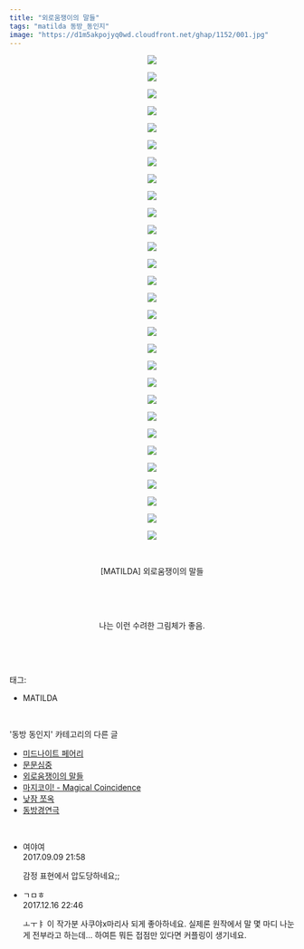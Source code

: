 ```yaml
---
title: "외로움쟁이의 말들"
tags: "matilda 동방_동인지"
image: "https://d1m5akpojyq0wd.cloudfront.net/ghap/1152/001.jpg"
---
```

<div class="article">
<p style="text-align: center; clear: none; float: none;"><img src="{{ site.imgserver6 }}/ghap/1152/001.jpg"/></p>
<p style="text-align: center; clear: none; float: none;"><img src="{{ site.imgserver6 }}/ghap/1152/002.jpg"/></p>
<p style="text-align: center; clear: none; float: none;"><img src="{{ site.imgserver6 }}/ghap/1152/003.jpg"/></p>
<p style="text-align: center; clear: none; float: none;"><img src="{{ site.imgserver6 }}/ghap/1152/004.jpg"/></p>
<p style="text-align: center; clear: none; float: none;"><img src="{{ site.imgserver6 }}/ghap/1152/005.jpg"/></p>
<p style="text-align: center; clear: none; float: none;"><img src="{{ site.imgserver6 }}/ghap/1152/006.jpg"/></p>
<p style="text-align: center; clear: none; float: none;"><img src="{{ site.imgserver6 }}/ghap/1152/007.jpg"/></p>
<p style="text-align: center; clear: none; float: none;"><img src="{{ site.imgserver6 }}/ghap/1152/008.jpg"/></p>
<p style="text-align: center; clear: none; float: none;"><img src="{{ site.imgserver6 }}/ghap/1152/009.jpg"/></p>
<p style="text-align: center; clear: none; float: none;"><img src="{{ site.imgserver6 }}/ghap/1152/010.jpg"/></p>
<p style="text-align: center; clear: none; float: none;"><img src="{{ site.imgserver6 }}/ghap/1152/011.jpg"/></p>
<p style="text-align: center; clear: none; float: none;"><img src="{{ site.imgserver6 }}/ghap/1152/012.jpg"/></p>
<p style="text-align: center; clear: none; float: none;"><img src="{{ site.imgserver6 }}/ghap/1152/013.jpg"/></p>
<p style="text-align: center; clear: none; float: none;"><img src="{{ site.imgserver6 }}/ghap/1152/014.jpg"/></p>
<p style="text-align: center; clear: none; float: none;"><img src="{{ site.imgserver6 }}/ghap/1152/015.jpg"/></p>
<p style="text-align: center; clear: none; float: none;"><img src="{{ site.imgserver6 }}/ghap/1152/016.jpg"/></p>
<p style="text-align: center; clear: none; float: none;"><img src="{{ site.imgserver6 }}/ghap/1152/017.jpg"/></p>
<p style="text-align: center; clear: none; float: none;"><img src="{{ site.imgserver6 }}/ghap/1152/018.jpg"/></p>
<p style="text-align: center; clear: none; float: none;"><img src="{{ site.imgserver6 }}/ghap/1152/019.jpg"/></p>
<p style="text-align: center; clear: none; float: none;"><img src="{{ site.imgserver6 }}/ghap/1152/020.jpg"/></p>
<p style="text-align: center; clear: none; float: none;"><img src="{{ site.imgserver6 }}/ghap/1152/021.jpg"/></p>
<p style="text-align: center; clear: none; float: none;"><img src="{{ site.imgserver6 }}/ghap/1152/022.jpg"/></p>
<p style="text-align: center; clear: none; float: none;"><img src="{{ site.imgserver6 }}/ghap/1152/023.jpg"/></p>
<p style="text-align: center; clear: none; float: none;"><img src="{{ site.imgserver6 }}/ghap/1152/024.jpg"/></p>
<p style="text-align: center; clear: none; float: none;"><img src="{{ site.imgserver6 }}/ghap/1152/025.jpg"/></p>
<p style="text-align: center; clear: none; float: none;"><img src="{{ site.imgserver6 }}/ghap/1152/026.jpg"/></p>
<p style="text-align: center; clear: none; float: none;"><img src="{{ site.imgserver6 }}/ghap/1152/027.jpg"/></p>
<p style="text-align: center; clear: none; float: none;"><img src="{{ site.imgserver6 }}/ghap/1152/028.jpg"/></p>
<p style="text-align: center; clear: none; float: none;"><img src="{{ site.imgserver6 }}/ghap/1152/029.jpg"/></p>
<p style="text-align: center; clear: none; float: none;"><br/></p>
<p style="text-align: center; clear: none; float: none;">[MATILDA] 외로움쟁이의 말들</p>
<p style="text-align: center; clear: none; float: none;"><br/></p>
<p style="text-align: center; clear: none; float: none;"><br/></p>
<p style="text-align: center; clear: none; float: none;">나는 이런 수려한 그림체가 좋음.</p>
<p><br/></p>
</div><br/>
<div class="tagTrail">
<p>태그: </p>
<ul>
<li>MATILDA</li>
</ul>
</div><br/>
<div class="another">
<p>'동방 동인지' 카테고리의 다른 글</p>
<ul>
<li><a href="/ghap_1156">미드나이트 페어리</a></li>
<li><a href="/ghap_1155">문문심중</a></li>
<li><a href="/ghap_1152">외로움쟁이의 말들</a></li>
<li><a href="/ghap_1149">마지코이! - Magical Coincidence</a></li>
<li><a href="/ghap_1148">낮잠 쪼옥</a></li>
<li><a href="/ghap_1147">동방경연극</a></li>
</ul>
</div><br/>
<div class="cb_module cb_fluid">
<div class="cb_wrt cb_profile">
<div class="comment">
<ul>
<li class="cb_thumb_off" id="comment15079754">
<div class="cb_comment_area">
<div class="cb_info_area">
<div class="cb_section">
<span class="cb_nick_name">여야여</span>
</div>
<div class="cb_section">
<span class="cb_date">2017.09.09 21:58 </span>
</div>
</div>
<div class="cb_dsc_comment">
<p class="cb_dsc">
											감정 표현에서 압도당하네요;;
										</p>
</div>
</div></li>
<li class="cb_thumb_off" id="comment15153566">
<div class="cb_comment_area">
<div class="cb_info_area">
<div class="cb_section">
<span class="cb_nick_name">ㄱㅁㅎ</span>
</div>
<div class="cb_section">
<span class="cb_date">2017.12.16 22:46 </span>
</div>
</div>
<div class="cb_dsc_comment">
<p class="cb_dsc">
											ㅗㅜㅑ 이 작가분 사쿠야x마리사 되게 좋아하네요. 실제론 원작에서 말 몇 마디 나눈 게 전부라고 하는데... 하여튼 뭐든 접점만 있다면 커플링이 생기네요.
										</p>
</div>
</div></li>
</ul>
</div>
</div><!-- commentList close -->
</div><br/>
